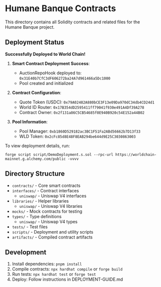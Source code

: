# Humane Banque Contracts

This directory contains all Solidity contracts and related files for the Humane Banque project.

## Deployment Status

**Successfully Deployed to World Chain!**

1. **Smart Contract Deployment Success**:
   - AuctionRepoHook deployed to: `0x31E40b7CfC3dF606272ba24A7d961466a5Dc1000`
   - Pool created and initialized

2. **Contract Configuration**:
   - Quote Token (USDC): `0x79A02482A880bCE3F13e09Da970dC34db4CD24d1`
   - World ID Router: `0x17B354dD2595411ff79041f930e491A4Df39A278`
   - Contract Owner: `0x2f131a86C5CB54685f0E940B920c54E152a44B02`

3. **Pool Information**:
   - Pool Manager: `0xb1860D529182ac3BC1F51Fa2ABd56662b7D13f33`
   - WLD Token: `0x2cFc85d8E48F8EAB294be644d9E25C3030863003`

To view deployment details, run:
```
forge script script/DemoDeployment.s.sol --rpc-url https://worldchain-mainnet.g.alchemy.com/public -vvvv
```

## Directory Structure

- `contracts/` - Core smart contracts 
- `interfaces/` - Contract interfaces
  - `uniswap/` - Uniswap V4 interfaces
- `libraries/` - Helper libraries
  - `uniswap/` - Uniswap V4 libraries
- `mocks/` - Mock contracts for testing
- `types/` - Type definitions
  - `uniswap/` - Uniswap V4 types
- `tests/` - Test files
- `scripts/` - Deployment and utility scripts
- `artifacts/` - Compiled contract artifacts

## Development

1. Install dependencies: `pnpm install`
2. Compile contracts: `npx hardhat compile` or `forge build`
3. Run tests: `npx hardhat test` or `forge test`
4. Deploy: Follow instructions in DEPLOYMENT-GUIDE.md